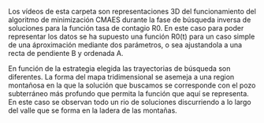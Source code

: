 Los vídeos de esta carpeta son representaciones 3D del funcionamiento del algoritmo de minimización CMAES durante la fase de búsqueda inversa de soluciones para la función tasa de contagio R0. En este caso para poder representar los datos se ha supuesto una función R0(t) para un caso simple de una áproximación mediante dos parámetros, o sea ajustandola a una recta de pendiente B y ordenada A.

En función de la estrategia elegida las trayectorias de búsqueda son diferentes. La forma del mapa tridimensional se asemeja a una region montañosa en la que la solución que buscamos se corresponde con el pozo subterráneo más profundo que permita la función que aquí se representa. En este caso se observan todo un rio de soluciones discurriendo a lo largo del valle que se forma en la ladera de las montañas.
